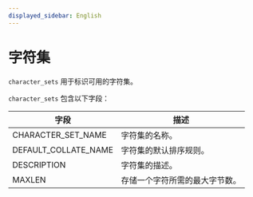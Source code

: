 ```yaml
---
displayed_sidebar: English
---
```


# 字符集

`character_sets` 用于标识可用的字符集。

`character_sets` 包含以下字段：

| **字段**            | **描述**                                              |
| -------------------- | ------------------------------------------------------------ |
| CHARACTER_SET_NAME   | 字符集的名称。                                      |
| DEFAULT_COLLATE_NAME | 字符集的默认排序规则。                 |
| DESCRIPTION          | 字符集的描述。                          |
| MAXLEN               | 存储一个字符所需的最大字节数。 |
